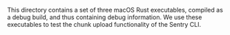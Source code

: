 This directory contains a set of three macOS Rust executables, compiled as a debug build, and thus containing debug information.
We use these executables to test the chunk upload functionality of the Sentry CLI.
